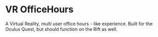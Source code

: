 # VR OfficeHours

A Virtual Reality, multi user office hours - like experience. Built for the Oculus Quest, but should function on the Rift as well.
